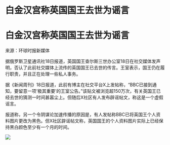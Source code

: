 # 白金汉宫称英国国王去世为谣言

# 白金汉宫称英国国王去世为谣言

来源：环球时报新媒体

据俄罗斯卫星通讯社18日报道，英国国王查尔斯三世办公室18日在社交媒体发声明，否认了此前社交媒体上流传的英国国王已去世的传言。王室表示，国王仍在履行职责，并且正在处理一些私人事务。

据《新闻周刊》18日报道，此前有博主在社交平台X上发帖称，“BBC已接到通知，要留意一项‘极其重要’的王室公告。”该贴文被浏览超150万次，有关英国王已经去世的猜测一时间甚嚣尘上。但随后X社区有人发布辟谣帖文，称这是一个虚假谣言。

报道称，另一个令阴谋论加速传播的原因是，有人发帖称BBC已将英国王个人资料图片更改为黑色。但X社区辟谣帖文称，英国国王的个人资料图片实际上已经保持黑白颜色至少有一个月的时间。

![](https://inews.gtimg.com/om_bt/O4OsEvT05ZNMGiRthtm3Nj9T_ShweC7Rpe2eTsNTiMTeIAA/1000)

